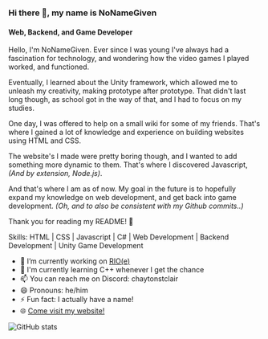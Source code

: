 ### Hi there 👋, my name is NoNameGiven
#### Web, Backend, and Game Developer
Hello, I'm NoNameGiven. Ever since I was young I've always had a fascination for technology, and wondering how the video games I played worked, and functioned. 

Eventually, I learned about the Unity framework, which allowed me to unleash my creativity, making prototype after prototype. That didn't last long though, as school got in the way of that, and I had to focus on my studies.

One day, I was offered to help on a small wiki for some of my friends. That's where I gained a lot of knowledge and experience on building websites using HTML and CSS.

The website's I made were pretty boring though, and I wanted to add something more dynamic to them. That's where I discovered Javascript, *(And by extension, Node.js)*.

And that's where I am as of now. My goal in the future is to hopefully expand my knowledge on web development, and get back into game development. *(Oh, and to also be consistent with my Github commits..)*

Thank you for reading my README! 👋

Skills: HTML | CSS | Javascript | C# | Web Development | Backend Development | Unity Game Development

- 🔭 I’m currently working on [RIO(e)](https://github.com/NoNameGivenCoder/rio-e)
- 🌱 I'm currently learning C++ whenever I get the chance
- 📫 You can reach me on Discord: chaytonstclair
- 😄 Pronouns: he/him 
- ⚡ Fun fact: I actually have a name!
- 🌐 [Come visit my website!](https://nonamegiven.xyz)

![GitHub stats](https://github-readme-stats.vercel.app/api?username=NoNameGivenCoder&show_icons=true&count_private=true)  
